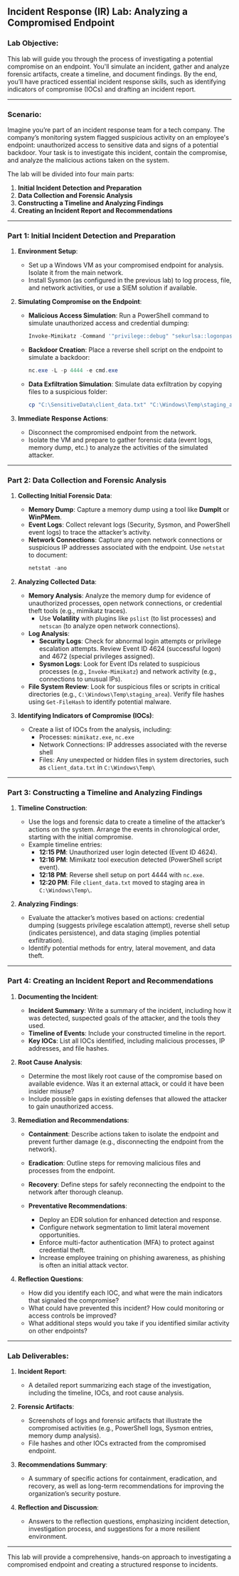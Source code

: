 ## **Incident Response (IR) Lab: Analyzing a Compromised Endpoint**

### Lab Objective:
This lab will guide you through the process of investigating a potential compromise on an endpoint. You'll simulate an incident, gather and analyze forensic artifacts, create a timeline, and document findings. By the end, you’ll have practiced essential incident response skills, such as identifying indicators of compromise (IOCs) and drafting an incident report.

---

### **Scenario**:
Imagine you’re part of an incident response team for a tech company. The company’s monitoring system flagged suspicious activity on an employee's endpoint: unauthorized access to sensitive data and signs of a potential backdoor. Your task is to investigate this incident, contain the compromise, and analyze the malicious actions taken on the system.

The lab will be divided into four main parts:
1. **Initial Incident Detection and Preparation**
2. **Data Collection and Forensic Analysis**
3. **Constructing a Timeline and Analyzing Findings**
4. **Creating an Incident Report and Recommendations**

---

### **Part 1: Initial Incident Detection and Preparation**

1. **Environment Setup**:
   - Set up a Windows VM as your compromised endpoint for analysis. Isolate it from the main network.
   - Install Sysmon (as configured in the previous lab) to log process, file, and network activities, or use a SIEM solution if available.

2. **Simulating Compromise on the Endpoint**:
   - **Malicious Access Simulation**: Run a PowerShell command to simulate unauthorized access and credential dumping:
     ```powershell
     Invoke-Mimikatz -Command '"privilege::debug" "sekurlsa::logonpasswords"'
     ```
   - **Backdoor Creation**: Place a reverse shell script on the endpoint to simulate a backdoor:
     ```powershell
     nc.exe -L -p 4444 -e cmd.exe
     ```
   - **Data Exfiltration Simulation**: Simulate data exfiltration by copying files to a suspicious folder:
     ```powershell
     cp "C:\SensitiveData\client_data.txt" "C:\Windows\Temp\staging_area\"
     ```

3. **Immediate Response Actions**:
   - Disconnect the compromised endpoint from the network.
   - Isolate the VM and prepare to gather forensic data (event logs, memory dump, etc.) to analyze the activities of the simulated attacker.

---

### **Part 2: Data Collection and Forensic Analysis**

1. **Collecting Initial Forensic Data**:
   - **Memory Dump**: Capture a memory dump using a tool like **DumpIt** or **WinPMem**.
   - **Event Logs**: Collect relevant logs (Security, Sysmon, and PowerShell event logs) to trace the attacker’s activity.
   - **Network Connections**: Capture any open network connections or suspicious IP addresses associated with the endpoint. Use `netstat` to document:
     ```powershell
     netstat -ano
     ```

2. **Analyzing Collected Data**:
   - **Memory Analysis**: Analyze the memory dump for evidence of unauthorized processes, open network connections, or credential theft tools (e.g., mimikatz traces).
     - Use **Volatility** with plugins like `pslist` (to list processes) and `netscan` (to analyze open network connections).
   - **Log Analysis**:
     - **Security Logs**: Check for abnormal login attempts or privilege escalation attempts. Review Event ID 4624 (successful logon) and 4672 (special privileges assigned).
     - **Sysmon Logs**: Look for Event IDs related to suspicious processes (e.g., `Invoke-Mimikatz`) and network activity (e.g., connections to unusual IPs).
   - **File System Review**: Look for suspicious files or scripts in critical directories (e.g., `C:\Windows\Temp\staging_area`). Verify file hashes using `Get-FileHash` to identify potential malware.

3. **Identifying Indicators of Compromise (IOCs)**:
   - Create a list of IOCs from the analysis, including:
     - Processes: `mimikatz.exe`, `nc.exe`
     - Network Connections: IP addresses associated with the reverse shell
     - Files: Any unexpected or hidden files in system directories, such as `client_data.txt` in `C:\Windows\Temp\`

---

### **Part 3: Constructing a Timeline and Analyzing Findings**

1. **Timeline Construction**:
   - Use the logs and forensic data to create a timeline of the attacker’s actions on the system. Arrange the events in chronological order, starting with the initial compromise.
   - Example timeline entries:
     - **12:15 PM**: Unauthorized user login detected (Event ID 4624).
     - **12:16 PM**: Mimikatz tool execution detected (PowerShell script event).
     - **12:18 PM**: Reverse shell setup on port 4444 with `nc.exe`.
     - **12:20 PM**: File `client_data.txt` moved to staging area in `C:\Windows\Temp\`.
   
2. **Analyzing Findings**:
   - Evaluate the attacker’s motives based on actions: credential dumping (suggests privilege escalation attempt), reverse shell setup (indicates persistence), and data staging (implies potential exfiltration).
   - Identify potential methods for entry, lateral movement, and data theft.

---

### **Part 4: Creating an Incident Report and Recommendations**

1. **Documenting the Incident**:
   - **Incident Summary**: Write a summary of the incident, including how it was detected, suspected goals of the attacker, and the tools they used.
   - **Timeline of Events**: Include your constructed timeline in the report.
   - **Key IOCs**: List all IOCs identified, including malicious processes, IP addresses, and file hashes.

2. **Root Cause Analysis**:
   - Determine the most likely root cause of the compromise based on available evidence. Was it an external attack, or could it have been insider misuse?
   - Include possible gaps in existing defenses that allowed the attacker to gain unauthorized access.

3. **Remediation and Recommendations**:
   - **Containment**: Describe actions taken to isolate the endpoint and prevent further damage (e.g., disconnecting the endpoint from the network).
   - **Eradication**: Outline steps for removing malicious files and processes from the endpoint.
   - **Recovery**: Define steps for safely reconnecting the endpoint to the network after thorough cleanup.
   
   - **Preventative Recommendations**:
     - Deploy an EDR solution for enhanced detection and response.
     - Configure network segmentation to limit lateral movement opportunities.
     - Enforce multi-factor authentication (MFA) to protect against credential theft.
     - Increase employee training on phishing awareness, as phishing is often an initial attack vector.

4. **Reflection Questions**:
   - How did you identify each IOC, and what were the main indicators that signaled the compromise?
   - What could have prevented this incident? How could monitoring or access controls be improved?
   - What additional steps would you take if you identified similar activity on other endpoints?

---

### **Lab Deliverables**:

1. **Incident Report**:
   - A detailed report summarizing each stage of the investigation, including the timeline, IOCs, and root cause analysis.
   
2. **Forensic Artifacts**:
   - Screenshots of logs and forensic artifacts that illustrate the compromised activities (e.g., PowerShell logs, Sysmon entries, memory dump analysis).
   - File hashes and other IOCs extracted from the compromised endpoint.

3. **Recommendations Summary**:
   - A summary of specific actions for containment, eradication, and recovery, as well as long-term recommendations for improving the organization’s security posture.

4. **Reflection and Discussion**:
   - Answers to the reflection questions, emphasizing incident detection, investigation process, and suggestions for a more resilient environment.

---

This lab will provide a comprehensive, hands-on approach to investigating a compromised endpoint and creating a structured response to incidents. 
